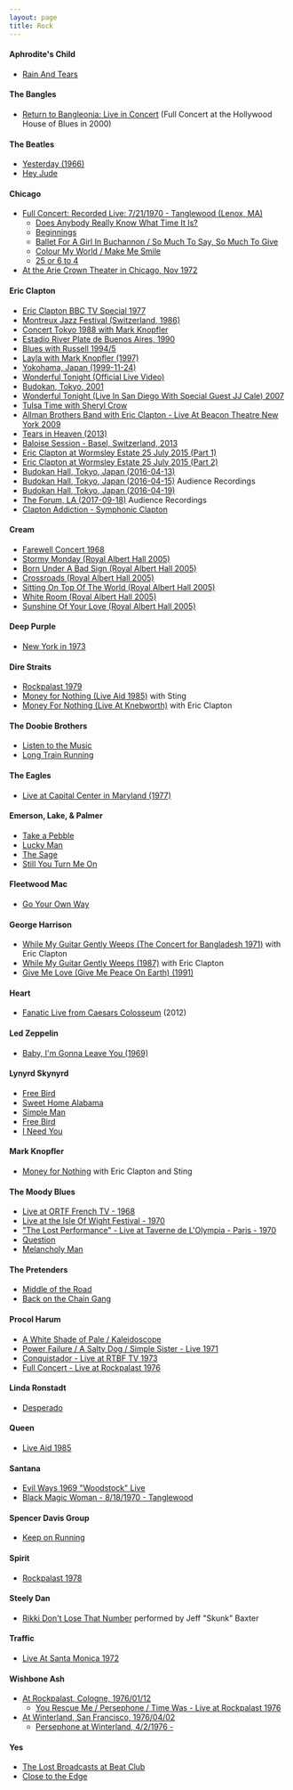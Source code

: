 ```yaml
---
layout: page
title: Rock
---
```


#### Aphrodite's Child
- [Rain And Tears](https://youtu.be/7t7ZNkkNdBM)

#### The Bangles
- [Return to Bangleonia: Live in Concert](https://youtu.be/peSRbbRex0Y) (Full Concert at the Hollywood House of Blues in 2000)

#### The Beatles
- [Yesterday (1966)](https://youtu.be/4YWyFIzSeXI)
- [Hey Jude](https://youtu.be/A_MjCqQoLLA)

#### Chicago
- [Full Concert: Recorded Live: 7/21/1970 - Tanglewood (Lenox, MA)](https://youtu.be/_oAoSZ2y1cw)
  - [Does Anybody Really Know What Time It Is?](https://youtu.be/jgF_ycCmF18)
  - [Beginnings](https://youtu.be/pizRRft3_8Y)
  - [Ballet For A Girl In Buchannon / So Much To Say, So Much To Give](https://youtu.be/1t-h7EN6WTM)
  - [Colour My World / Make Me Smile](https://youtu.be/pKvNoC0SRoY)
  - [25 or 6 to 4](https://youtu.be/7uAUoz7jimg)
- [At the Arie Crown Theater in Chicago, Nov 1972](https://youtu.be/taeQZjUJ_0A)

#### Eric Clapton
- [Eric Clapton BBC TV Special 1977](https://youtu.be/466rT-dUaEM)
- [Montreux Jazz Festival (Switzerland, 1986)](https://youtu.be/MQrxeTD_BEM)
- [Concert Tokyo 1988 with Mark Knopfler](https://youtu.be/V8cYfdZJoD0)
- [Estadio River Plate de Buenos Aires, 1990](https://youtu.be/o_YM8TggJXw)
- [Blues with Russell 1994/5](https://youtu.be/KP5Zn-onAk0)
- [Layla with Mark Knopfler (1997)](https://youtu.be/8ka-pi78q0I)
- [Yokohama, Japan (1999-11-24)](https://youtu.be/hwv6u6DfcEs)
- [Wonderful Tonight (Official Live Video)](https://youtu.be/vUSzL2leaFM)
- [Budokan, Tokyo, 2001](https://youtu.be/3FE70D5mRp0)
- [Wonderful Tonight (Live In San Diego With Special Guest JJ Cale) 2007](https://youtu.be/KIzOxTCOc_0)
- [Tulsa Time with Sheryl Crow](https://youtu.be/oV2zv6sVD_o)
- [Allman Brothers Band with Eric Clapton - Live At Beacon Theatre New York 2009](https://youtu.be/pb22MYqdugE)
- [Tears in Heaven (2013)](https://youtu.be/VmLQes4tmtM)
- [Baloise Session - Basel, Switzerland, 2013](https://youtu.be/Zkktyon361E)
- [Eric Clapton at Wormsley Estate 25 July 2015 (Part 1)](https://youtu.be/X0iH2ZfUGik)
- [Eric Clapton at Wormsley Estate 25 July 2015 (Part 2)](https://youtu.be/NTWGEG5NSTI)
- [Budokan Hall, Tokyo, Japan (2016-04-13)](https://youtu.be/JZKCmChXJoM)
- [Budokan Hall, Tokyo, Japan (2016-04-15)](https://youtu.be/7yCNh7G1jdQ) Audience Recordings
- [Budokan Hall, Tokyo, Japan (2016-04-19)](https://youtu.be/o1kqmDawCGA)
- [The Forum, LA (2017-09-18)](https://youtu.be/_XDnniQkBtg) Audience Recordings 
- [Clapton Addiction - Symphonic Clapton](https://youtu.be/cVHJpWp1wM8)

#### Cream
- [Farewell Concert 1968](https://youtu.be/-_gC2V_nbK8)
- [Stormy Monday (Royal Albert Hall 2005)](https://youtu.be/r8S7Nn6si0E)
- [Born Under A Bad Sign (Royal Albert Hall 2005)](https://youtu.be/uEGVtbgYx2I)
- [Crossroads (Royal Albert Hall 2005)](https://youtu.be/DES2KOq5SoE)
- [Sitting On Top Of The World (Royal Albert Hall 2005)](https://youtu.be/64-mvAXJJj4)
- [White Room (Royal Albert Hall 2005)](https://youtu.be/dCc00pX_pFA)
- [Sunshine Of Your Love (Royal Albert Hall 2005)](https://youtu.be/cYYeM_t6b5c)

#### Deep Purple
- [New York in 1973](https://youtu.be/1En47iPE9qE)

#### Dire Straits
- [Rockpalast 1979](https://youtu.be/aQezEWiUY8I)
- [Money for Nothing (Live Aid 1985)](https://youtu.be/JcqhvPNiJzo) with Sting
- [Money For Nothing (Live At Knebworth)](https://youtu.be/dlPjxz4LGak) with Eric Clapton

#### The Doobie Brothers
- [Listen to the Music](https://youtu.be/c2VEdIxX42g)
- [Long Train Running](https://youtu.be/eIi_GbFa_nw)

#### The Eagles
- [Live at Capital Center in Maryland (1977)](https://www.youtube.com/watch?v=e2nwt5sJRVQ)

#### Emerson, Lake, & Palmer
- [Take a Pebble](https://youtu.be/IaYsgjn82GA)
- [Lucky Man](https://youtu.be/Nm7-cysfE2c)
- [The Sage](https://youtu.be/7JrX4HQ5_Gw)
- [Still You Turn Me On](https://youtu.be/yoxHGxQw9ws)

#### Fleetwood Mac
- [Go Your Own Way](https://youtu.be/qxa851vAJtI)

#### George Harrison
- [While My Guitar Gently Weeps (The Concert for Bangladesh 1971)](https://youtu.be/A8CivPhu0fw) with Eric Clapton
- [While My Guitar Gently Weeps (1987)](https://youtu.be/i8rVI7AMKiY) with Eric Clapton
- [Give Me Love (Give Me Peace On Earth) (1991)](https://youtu.be/EjHLxTGn--s)

#### Heart
- [Fanatic Live from Caesars Colosseum](https://youtu.be/4GCN5qhc5yM) (2012)

#### Led Zeppelin
- [Baby, I'm Gonna Leave You (1969)](https://youtu.be/fODt3iBXNv4)

#### Lynyrd Skynyrd
- [Free Bird](https://youtu.be/QxIWDmmqZzY)
- [Sweet Home Alabama](https://youtu.be/6GxWmSVv-cY)
- [Simple Man](https://youtu.be/Mqfwbf3X8SA)
- [Free Bird](https://youtu.be/u2ndb_lt4xA)
- [I Need You](https://youtu.be/KQbBEncW1mk)

#### Mark Knopfler
- [Money for Nothing](https://youtu.be/6D6cw8Ob2sk) with Eric Clapton and Sting

#### The Moody Blues
- [Live at ORTF French TV - 1968](https://youtu.be/OsWFme59YaM)
- [Live at the Isle Of Wight Festival - 1970](https://youtu.be/vRuMgs4b1qk)
- ["The Lost Performance" - Live at Taverne de L'Olympia - Paris - 1970](https://youtu.be/xdPlsov7bXY)
- [Question](https://youtu.be/-wDHvmCVRxU)
- [Melancholy Man](https://youtu.be/tYIYIVG64C4)

#### The Pretenders
- [Middle of the Road](https://youtu.be/cVry7uMud1o)
- [Back on the Chain Gang](https://youtu.be/okvl-9svtS0)

#### Procol Harum
- [A White Shade of Pale / Kaleidoscope](https://youtu.be/valL7JWjVB4)
- [Power Failure / A Salty Dog / Simple Sister - Live 1971](https://youtu.be/WVtUdXAJoto)
- [Conquistador - Live at RTBF TV 1973](https://youtu.be/tWN3naG4fAg)
- [Full Concert - Live at Rockpalast 1976](https://youtu.be/Tcm5ciJKxnU)

#### Linda Ronstadt
- [Desperado](https://youtu.be/wpbiCVmjfrU)

#### Queen
- [Live Aid 1985](https://youtu.be/HktW217yGTw)

#### Santana
- [Evil Ways 1969 "Woodstock" Live](https://youtu.be/nPauXWjY4T8)
- [Black Magic Woman - 8/18/1970 - Tanglewood](https://youtu.be/axbtig7w7a8)

#### Spencer Davis Group
- [Keep on Running](https://youtu.be/iLfyL-_0g3s)

#### Spirit
- [Rockpalast 1978](https://youtu.be/E_jYkwWjgh8)

#### Steely Dan
- [Rikki Don't Lose That Number](https://youtu.be/6xN0hmNS_IU) performed by Jeff "Skunk" Baxter

#### Traffic
- [Live At Santa Monica 1972](https://youtu.be/sSLdcL4LJBQ)

#### Wishbone Ash
- [At Rockpalast, Cologne, 1976/01/12](https://youtu.be/MT-yTBrplSE)
  - [You Rescue Me / Persephone / Time Was - Live at Rockpalast 1976](https://youtu.be/PFPaRUXkAmU)
- [At Winterland, San Francisco, 1976/04/02](https://youtu.be/gTHfwDXcJSQ)
  - [Persephone at Winterland, 4/2/1976 - ](https://youtu.be/PrJNGXXszPk)

#### Yes
- [The Lost Broadcasts at Beat Club]()
- [Close to the Edge](https://youtu.be/Ne317y_eOYs)
